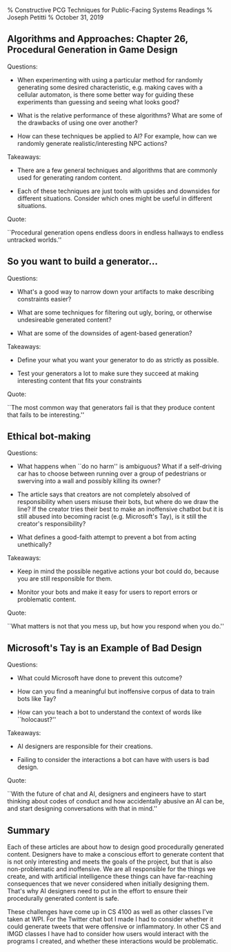 % Constructive PCG Techniques for Public-Facing Systems Readings
% Joseph Petitti
% October 31, 2019

## Algorithms and Approaches: Chapter 26, Procedural Generation in Game Design

Questions:

  - When experimenting with using a particular method for randomly generating
    some desired characteristic, e.g. making caves with a cellular automaton, is
	there some better way for guiding these experiments than guessing and seeing
    what looks good?

  - What is the relative performance of these algorithms? What are some of the
    drawbacks of using one over another?

  - How can these techniques be applied to AI? For example, how can we randomly
    generate realistic/interesting NPC actions?

Takeaways:

  - There are a few general techniques and algorithms that are commonly used for
    generating random content.

  - Each of these techniques are just tools with upsides and downsides for
    different situations. Consider which ones might be useful in different
    situations.

Quote:

``Procedural generation opens endless doors in endless hallways to endless
untracked worlds.''

## So you want to build a generator…

Questions:

  - What's a good way to narrow down your artifacts to make describing
    constraints easier?

  - What are some techniques for filtering out ugly, boring, or otherwise
    undesireable generated content?

  - What are some of the downsides of agent-based generation?

Takeaways:

  - Define your what you want your generator to do as strictly as possible.

  - Test your generators a lot to make sure they succeed at making interesting
    content that fits your constraints

Quote:

``The most common way that generators fail is that they produce content that
fails to be interesting.''


## Ethical bot-making

Questions:

  - What happens when ``do no harm'' is ambiguous? What if a self-driving car
    has to choose between running over a group of pedestrians or swerving into a
    wall and possibly killing its owner?

  - The article says that creators are not completely absolved of responsibility
    when users misuse their bots, but where do we draw the line? If the creator
    tries their best to make an inoffensive chatbot but it is still abused into
    becoming racist (e.g. Microsoft's Tay), is it still the creator's
    responsibility?

  - What defines a good-faith attempt to prevent a bot from acting unethically?

Takeaways:

  - Keep in mind the possible negative actions your bot could do, because you
    are still responsible for them.

  - Monitor your bots and make it easy for users to report errors or problematic
    content.

Quote:

``What matters is not that you mess up, but how you respond when you do.''

## Microsoft's Tay is an Example of Bad Design

Questions:

  - What could Microsoft have done to prevent this outcome?

  - How can you find a meaningful but inoffensive corpus of data to train bots
    like Tay?

  - How can you teach a bot to understand the context of words like
    ``holocaust?''

Takeaways:

  - AI designers are responsible for their creations.

  - Failing to consider the interactions a bot can have with users is bad
    design.

Quote:

``With the future of chat and AI, designers and engineers have to start thinking
about codes of conduct and how accidentally abusive an AI can be, and start
designing conversations with that in mind.''

## Summary

Each of these articles are about how to design good procedurally generated
content. Designers have to make a conscious effort to generate content that is
not only interesting and meets the goals of the project, but that is also
non-problematic and inoffensive. We are all responsible for the things we
create, and with artificial intelligence these things can have far-reaching
consequences that we never considered when initially designing them. That's why
AI designers need to put in the effort to ensure their procedurally generated
content is safe.

These challenges have come up in CS 4100 as well as other classes I've taken at
WPI. For the Twitter chat bot I made I had to consider whether it could generate
tweets that were offensive or inflammatory. In other CS and IMGD classes I have
had to consider how users would interact with the programs I created, and
whether these interactions would be problematic.
